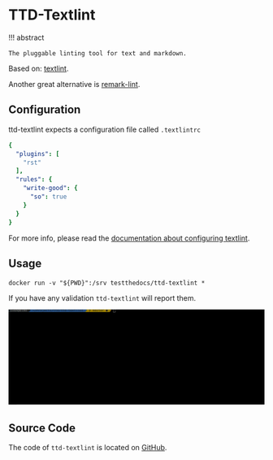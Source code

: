 # TTD-Textlint

!!! abstract

    The pluggable linting tool for text and markdown.

Based on: [textlint](https://textlint.github.io).

Another great alternative is [remark-lint](https://github.com/remarkjs/remark-lint).

## Configuration

ttd-textlint expects a configuration file called ``.textlintrc``

```yaml
{
  "plugins": [
    "rst"
  ],
  "rules": {
    "write-good": {
      "so": true
    }
  }
}
```

For more info, please read the [documentation about configuring textlint](https://github.com/textlint/textlint/blob/master/docs/configuring.md).

## Usage

```console
docker run -v "${PWD}":/srv testthedocs/ttd-textlint *
```

If you have any validation `ttd-textlint` will report them.

![ttd-textlint](images/ttd-textlinter-example.gif "ttd-textlint")

## Source Code

The code of `ttd-textlint` is located on [GitHub](https://github.com/testthedocs/rakpart/tree/master/ttd-textlint).
